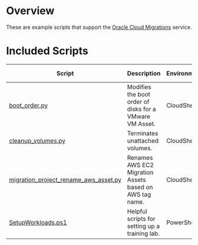 # Overview
These are example scripts that support the [Oracle Cloud Migrations](https://docs.oracle.com/en-us/iaas/Content/cloud-migration/home.htm) service.

# Included Scripts
|Script|Description|Environment|Last Updated|
|---|----|----|---|
|[boot_order.py](Troubleshooting/boot_order/README.md)| Modifies the boot order of disks for a VMware VM Asset.|CloudShell|27 Mar 2024|
|[cleanup_volumes.py](Cleanup/cleanup_volumes/README.md)|Terminates unattached volumes.|CloudShell|27 Mar 2024|
|[migration_project_rename_aws_asset.py](Migration/migration_project_rename_aws_asset/README.md)|Renames AWS EC2 Migration Assets based on AWS tag name.|CloudShell|27 Mar 2024|
|[SetupWorkloads.ps1](TrainingLab/SetupWorkloads/README.md)|Helpful scripts for setting up a training lab.|PowerShell|27 Mar 2024|
